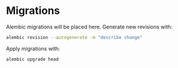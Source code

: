 # Migrations

Alembic migrations will be placed here. Generate new revisions with:

```bash
alembic revision --autogenerate -m "describe change"
```

Apply migrations with:

```bash
alembic upgrade head
```
